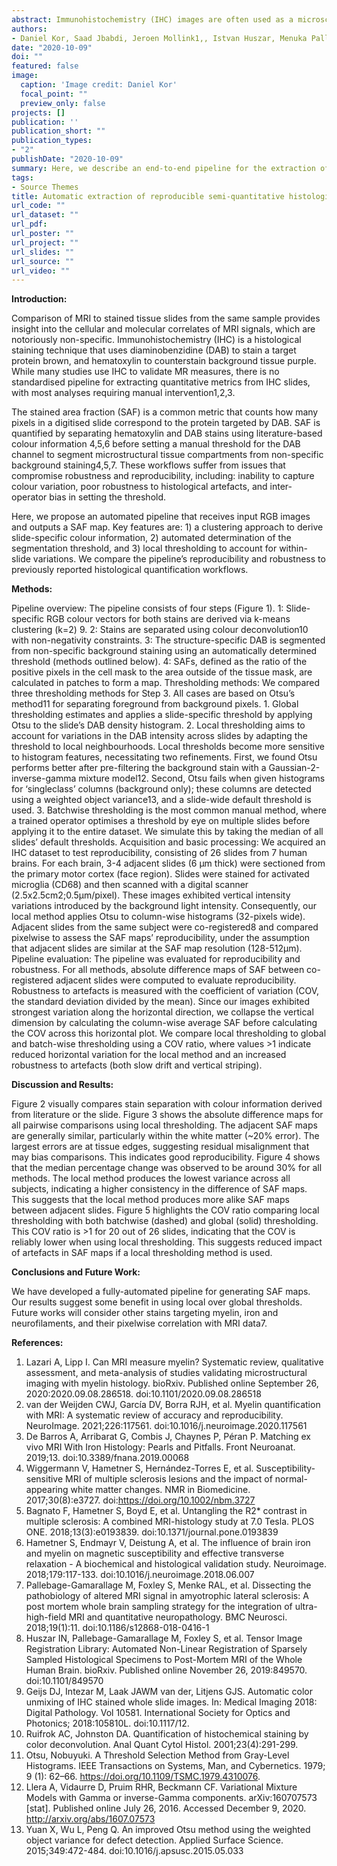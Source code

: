 ```yaml
---
abstract: Immunohistochemistry (IHC) images are often used as a microscopic validation tool for MRI. Acquisition of MRI and IHC in the same ex-vivo tissue sample can enable direct correlation between MRI measures and purported sources of image contrast derived from IHC, ideally at the voxel level. However, most IHC analyses still involve manual intervention (e.g. setting of thresholds). Here, we describe an end-to-end pipeline for automatically extracting stained area fraction maps to quantify the IHC stain for a given microstructural feature. The pipeline has improved reproducibility and robustness to histology artefacts, compared to manual MRI-histology analyses that suffer from inter-operator bias.
authors:
- Daniel Kor, Saad Jbabdi, Jeroen Mollink1,, Istvan Huszar, Menuka Pallebage Gamarallage, Adele Smart, <b>Connor Scott</b>, Olaf Ansorge, Amy Howard, and Karla L. Miller
date: "2020-10-09"
doi: ""
featured: false
image:
  caption: 'Image credit: Daniel Kor'
  focal_point: ""
  preview_only: false
projects: []
publication: ''
publication_short: ""
publication_types:
- "2"
publishDate: "2020-10-09" 
summary: Here, we describe an end-to-end pipeline for the extraction of a histological metric from IHC stains to quantify a microstructural feature. We compare the pipeline's reproducibility and robustness to histology artefacts, relative to manual MRI-histology analyses.
tags:
- Source Themes
title: Automatic extraction of reproducible semi-quantitative histological metrics for MRI-histology correlations
url_code: ""
url_dataset: ""
url_pdf: 
url_poster: ""
url_project: ""
url_slides: ""
url_source: ""
url_video: ""
---
```

<b>Introduction:</b>

Comparison of MRI to stained tissue slides from the same sample provides insight into the cellular and molecular correlates of MRI signals, which are notoriously non-specific. Immunohistochemistry (IHC) is a histological staining technique that uses diaminobenzidine (DAB) to stain a target protein brown, and hematoxylin to counterstain background tissue purple. While many studies use IHC to validate MR measures, there is no standardised pipeline for extracting quantitative metrics from IHC slides, with most analyses requiring manual intervention1,2,3.

The stained area fraction (SAF) is a common metric that counts how many pixels in a digitised slide correspond to the protein targeted by DAB. SAF is quantified by separating hematoxylin and DAB stains using literature-based colour information 4,5,6 before setting a manual threshold for the DAB channel to segment microstructural tissue compartments from non-specific background staining4,5,7. These workflows suffer from issues that compromise robustness and reproducibility, including: inability to capture colour variation, poor robustness to histological artefacts, and inter-operator bias in setting the threshold. 

Here, we propose an automated pipeline that receives input RGB images and outputs a SAF map. Key features are: 1) a clustering approach to derive slide-specific colour information, 2) automated determination of the segmentation threshold, and 3) local thresholding to account for within-slide variations. We compare the pipeline’s reproducibility and robustness to previously reported histological quantification workflows.


<b>Methods:</b>

Pipeline overview: The pipeline consists of four steps (Figure 1). 1: Slide-specific RGB colour vectors for both stains are derived via k-means clustering (k=2) 9. 2: Stains are separated using colour deconvolution10 with non-negativity constraints. 3: The structure-specific DAB is segmented from non-specific background staining using an automatically determined threshold (methods outlined below). 4: SAFs, defined as the ratio of the positive pixels in the cell mask to the area outside of the tissue mask, are calculated in patches to form a map. Thresholding methods: We compared three thresholding methods for Step 3. All cases are based on Otsu’s method11 for separating foreground from background pixels. 1. Global thresholding estimates and applies a slide-specific threshold by applying Otsu to the slide’s DAB density histogram. 2. Local thresholding aims to account for variations in the DAB intensity across slides by adapting the threshold to local neighbourhoods. Local thresholds become more sensitive to histogram features, necessitating two refinements. First, we found Otsu performs better after pre-filtering the background stain with a Gaussian-2-inverse-gamma mixture model12. Second, Otsu fails when given histograms for ‘singleclass’ columns (background only); these columns are detected using a weighted object variance13, and a slide-wide default threshold is used. 3. Batchwise thresholding is the most common manual method, where a trained operator optimises a threshold by eye on multiple slides before applying it to the entire dataset. We simulate this by taking the median of all slides’ default thresholds. Acquisition and basic processing: We acquired an IHC dataset to test reproducibility, consisting of 26 slides from 7 human brains. For each brain, 3-4 adjacent slides (6 μm thick) were sectioned from the primary motor cortex (face region). Slides were stained for activated microglia (CD68) and then scanned with a digital scanner (2.5x2.5cm2;0.5μm/pixel). These images exhibited vertical intensity variations introduced by the background light intensity. Consequently, our local method applies Otsu to column-wise histograms (32-pixels wide). Adjacent slides from the same subject were co-registered8 and compared pixelwise to assess the SAF maps’ reproducibility, under the assumption that adjacent slides are similar at the SAF map resolution (128-512μm). Pipeline evaluation: The pipeline was evaluated for reproducibility and robustness. For all methods, absolute difference maps of SAF between co-registered adjacent slides were computed to evaluate reproducibility. Robustness to artefacts is measured with the coefficient of variation (COV, the standard deviation divided by the mean). Since our images exhibited strongest variation along the horizontal direction, we collapse the vertical dimension by calculating the column-wise average SAF before calculating the COV across this horizontal plot. We compare local thresholding to global and batch-wise thresholding using a COV ratio, where values >1 indicate reduced horizontal variation for the local method and an increased robustness to artefacts (both slow drift and vertical striping).

<b>Discussion and Results:</b>

Figure 2 visually compares stain separation with colour information derived from literature or the slide. Figure 3 shows the absolute difference maps for all pairwise comparisons using local thresholding. The adjacent SAF maps are generally similar, particularly within the white matter (~20% error). The largest errors are at tissue edges, suggesting residual misalignment that may bias comparisons. This indicates good reproducibility.
Figure 4 shows that the median percentage change was observed to be around 30% for all methods. The local method produces the lowest variance across all subjects, indicating a higher consistency in the difference of SAF maps. This suggests that the local method produces more alike SAF maps between adjacent slides. Figure 5 highlights the COV ratio comparing local thresholding with both batchwise (dashed) and global (solid) thresholding. This COV ratio is >1 for 20 out of 26 slides, indicating that the COV is reliably lower when using local thresholding. This suggests reduced impact of artefacts in SAF maps if a local thresholding method is used.

<b>Conclusions and Future Work:</b>

We have developed a fully-automated pipeline for generating SAF maps. Our results suggest some benefit in using local over global thresholds. Future works will consider other stains targeting myelin, iron and neurofilaments, and their pixelwise correlation with MRI data7.

<b>References:</b>
1. Lazari A, Lipp I. Can MRI measure myelin? Systematic review, qualitative assessment, and
meta-analysis of studies validating microstructural imaging with myelin histology. bioRxiv.
Published online September 26, 2020:2020.09.08.286518. doi:10.1101/2020.09.08.286518
2. van der Weijden CWJ, García DV, Borra RJH, et al. Myelin quantification with MRI: A
systematic review of accuracy and reproducibility. NeuroImage. 2021;226:117561.
doi:10.1016/j.neuroimage.2020.117561
3. De Barros A, Arribarat G, Combis J, Chaynes P, Péran P. Matching ex vivo MRI With Iron
Histology: Pearls and Pitfalls. Front Neuroanat. 2019;13. doi:10.3389/fnana.2019.00068
4. Wiggermann V, Hametner S, Hernández-Torres E, et al. Susceptibility-sensitive MRI of
multiple sclerosis lesions and the impact of normal-appearing white matter changes. NMR in
Biomedicine. 2017;30(8):e3727. doi:https://doi.org/10.1002/nbm.3727
5. Bagnato F, Hametner S, Boyd E, et al. Untangling the R2* contrast in multiple sclerosis: A
combined MRI-histology study at 7.0 Tesla. PLOS ONE. 2018;13(3):e0193839.
doi:10.1371/journal.pone.0193839
6. Hametner S, Endmayr V, Deistung A, et al. The influence of brain iron and myelin on magnetic
susceptibility and effective transverse relaxation - A biochemical and histological validation study.
Neuroimage. 2018;179:117-133. doi:10.1016/j.neuroimage.2018.06.007
7. Pallebage-Gamarallage M, Foxley S, Menke RAL, et al. Dissecting the pathobiology of
altered MRI signal in amyotrophic lateral sclerosis: A post mortem whole brain sampling
strategy for the integration of ultra-high-field MRI and quantitative neuropathology. BMC
Neurosci. 2018;19(1):11. doi:10.1186/s12868-018-0416-1
8. Huszar IN, Pallebage-Gamarallage M, Foxley S, et al. Tensor Image Registration Library:
Automated Non-Linear Registration of Sparsely Sampled Histological Specimens to Post-Mortem
MRI of the Whole Human Brain. bioRxiv. Published online November 26, 2019:849570.
doi:10.1101/849570
9. Geijs DJ, Intezar M, Laak JAWM van der, Litjens GJS. Automatic color unmixing of IHC
stained whole slide images. In: Medical Imaging 2018: Digital Pathology. Vol 10581. International
Society for Optics and Photonics; 2018:105810L. doi:10.1117/12.
10. Ruifrok AC, Johnston DA. Quantification of histochemical staining by color deconvolution.
Anal Quant Cytol Histol. 2001;23(4):291-299.
11. Otsu, Nobuyuki. A Threshold Selection Method from Gray-Level Histograms. IEEE
Transactions on Systems, Man, and Cybernetics. 1979; 9 (1): 62–66.
https://doi.org/10.1109/TSMC.1979.4310076.
12. Llera A, Vidaurre D, Pruim RHR, Beckmann CF. Variational Mixture Models with Gamma or
inverse-Gamma components. arXiv:160707573 [stat]. Published online July 26, 2016. Accessed
December 9, 2020. http://arxiv.org/abs/1607.07573
13. Yuan X, Wu L, Peng Q. An improved Otsu method using the weighted object variance for
defect detection. Applied Surface Science. 2015;349:472-484. doi:10.1016/j.apsusc.2015.05.033